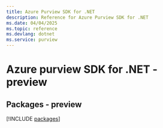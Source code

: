 ```yaml
---
title: Azure Purview SDK for .NET
description: Reference for Azure Purview SDK for .NET
ms.date: 04/04/2025
ms.topic: reference
ms.devlang: dotnet
ms.service: purview
---
```

# Azure purview SDK for .NET - preview
## Packages - preview
[!INCLUDE [packages](purview-index.md)]